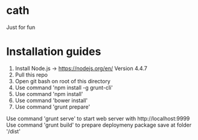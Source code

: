 # cath
Just for fun

# Installation guides
1) Install Node.js -> https://nodejs.org/en/ Version 4.4.7
2) Pull this repo
3) Open git bash on root of this directory
4) Use command 'npm install -g grunt-cli'
5) Use command 'npm install'
6) Use command 'bower install'
7) Use command 'grunt prepare'

Use command 'grunt serve' to start web server with http://localhost:9999
Use command 'grunt build' to prepare deploymeny package save at folder '/dist'
